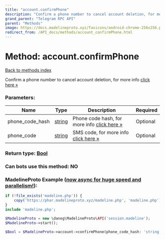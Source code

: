 ```yaml
---
title: "account.confirmPhone"
description: "Confirm a phone number to cancel account deletion, for more info [click here »](https://core.telegram.org/api/account-deletion)"
grand_parent: "Telegram RPC API"
parent: "Methods"
image: https://docs.madelineproto.xyz/favicons/android-chrome-256x256.png
redirect_from: /API_docs/methods/account_confirmPhone.html
---
```

# Method: account.confirmPhone
[Back to methods index](index.html)



Confirm a phone number to cancel account deletion, for more info [click here »](https://core.telegram.org/api/account-deletion)

### Parameters:

| Name     |    Type       | Description | Required |
|----------|---------------|-------------|----------|
|phone\_code\_hash|[string](/API_docs/types/string.html) | Phone code hash, for more info [click here »](https://core.telegram.org/api/account-deletion) | Optional|
|phone\_code|[string](/API_docs/types/string.html) | SMS code, for more info [click here »](https://core.telegram.org/api/account-deletion) | Optional|


### Return type: [Bool](/API_docs/types/Bool.html)

### Can bots use this method: **NO**


### MadelineProto Example ([now async for huge speed and parallelism!](https://docs.madelineproto.xyz/docs/ASYNC.html)):


```php
if (!file_exists('madeline.php')) {
    copy('https://phar.madelineproto.xyz/madeline.php', 'madeline.php');
}
include 'madeline.php';

$MadelineProto = new \danog\MadelineProto\API('session.madeline');
$MadelineProto->start();

$Bool = $MadelineProto->account->confirmPhone(phone_code_hash: 'string', phone_code: 'string', );
```

